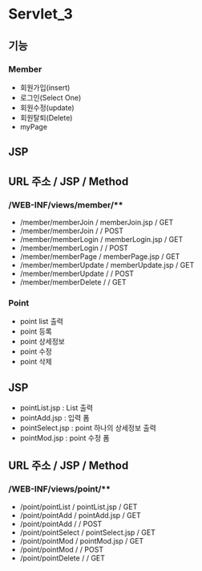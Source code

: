# Servlet_3
 
 ## 기능
 

 
  ### Member
 - 회원가입(insert) 
 - 로그인(Select One)
 - 회원수정(update)
 - 회원탈퇴(Delete)
 - myPage
 
 
 ## JSP
 
 
 ## URL 주소				/  JSP 				/ Method
 ### /WEB-INF/views/member/**
 - /member/memberJoin	/  memberJoin.jsp	/ GET
 - /member/memberJoin	/  					/ POST
 - /member/memberLogin	/  memberLogin.jsp	/ GET
 - /member/memberLogin	/  					/ POST
 - /member/memberPage	/  memberPage.jsp	/ GET
 - /member/memberUpdate	/  memberUpdate.jsp	/ GET
 - /member/memberUpdate	/  					/ POST
 - /member/memberDelete	/  					/ GET
 
 
 
 
 
  ### Point
 - point list 출력
 - point 등록
 - point 상세정보
 - point 수정
 - point 삭제
 
 ## JSP
 - pointList.jsp	: List 출력
 - pointAdd.jsp		: 입력 폼
 - pointSelect.jsp	: point 하나의 상세정보 출력
 - pointMod.jsp		: point 수정 폼
 
 
 ## URL 주소				/  JSP 				/ Method
 ### /WEB-INF/views/point/**
 - /point/pointList		/  pointList.jsp	/ GET
 - /point/pointAdd		/  pointAdd.jsp		/ GET
 - /point/pointAdd		/  					/ POST
 - /point/pointSelect	/  pointSelect.jsp	/ GET
 - /point/pointMod		/  pointMod.jsp		/ GET
 - /point/pointMod		/  					/ POST
 - /point/pointDelete	/  					/ GET
